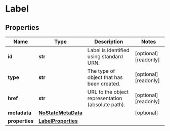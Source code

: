 # Label

## Properties
| Name | Type | Description | Notes |
| ------------ | ------------- | ------------- | ------------- |
| **id** | **str** | Label is identified using standard URN. | [optional] [readonly]  |
| **type** | **str** | The type of object that has been created. | [optional] [readonly]  |
| **href** | **str** | URL to the object representation (absolute path). | [optional] [readonly]  |
| **metadata** | [**NoStateMetaData**](NoStateMetaData.md) |  | [optional]  |
| **properties** | [**LabelProperties**](LabelProperties.md) |  |  |


